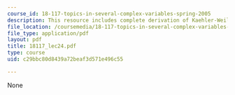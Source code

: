 ```yaml
---
course_id: 18-117-topics-in-several-complex-variables-spring-2005
description: This resource includes complete derivation of Kaehler-Weil Theorem.
file_location: /coursemedia/18-117-topics-in-several-complex-variables-spring-2005/c29bbc80d8439a72beaf3d571e496c55_18117_lec24.pdf
file_type: application/pdf
layout: pdf
title: 18117_lec24.pdf
type: course
uid: c29bbc80d8439a72beaf3d571e496c55

---
```

None
